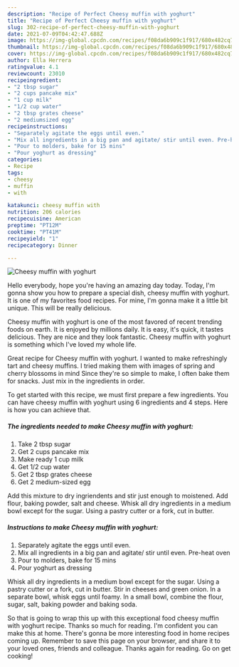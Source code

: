 ```yaml
---
description: "Recipe of Perfect Cheesy muffin with yoghurt"
title: "Recipe of Perfect Cheesy muffin with yoghurt"
slug: 302-recipe-of-perfect-cheesy-muffin-with-yoghurt
date: 2021-07-09T04:42:47.688Z
image: https://img-global.cpcdn.com/recipes/f08da6b909c1f917/680x482cq70/cheesy-muffin-with-yoghurt-recipe-main-photo.jpg
thumbnail: https://img-global.cpcdn.com/recipes/f08da6b909c1f917/680x482cq70/cheesy-muffin-with-yoghurt-recipe-main-photo.jpg
cover: https://img-global.cpcdn.com/recipes/f08da6b909c1f917/680x482cq70/cheesy-muffin-with-yoghurt-recipe-main-photo.jpg
author: Ella Herrera
ratingvalue: 4.1
reviewcount: 23010
recipeingredient:
- "2 tbsp sugar"
- "2 cups pancake mix"
- "1 cup milk"
- "1/2 cup water"
- "2 tbsp grates cheese"
- "2 mediumsized egg"
recipeinstructions:
- "Separately agitate the eggs until even."
- "Mix all ingredients in a big pan and agitate/ stir until even. Pre-heat oven"
- "Pour to molders, bake for 15 mins"
- "Pour yoghurt as dressing"
categories:
- Recipe
tags:
- cheesy
- muffin
- with

katakunci: cheesy muffin with 
nutrition: 206 calories
recipecuisine: American
preptime: "PT12M"
cooktime: "PT41M"
recipeyield: "1"
recipecategory: Dinner

---
```



![Cheesy muffin with yoghurt](https://img-global.cpcdn.com/recipes/f08da6b909c1f917/680x482cq70/cheesy-muffin-with-yoghurt-recipe-main-photo.jpg)

Hello everybody, hope you're having an amazing day today. Today, I'm gonna show you how to prepare a special dish, cheesy muffin with yoghurt. It is one of my favorites food recipes. For mine, I'm gonna make it a little bit unique. This will be really delicious.

Cheesy muffin with yoghurt is one of the most favored of recent trending foods on earth. It is enjoyed by millions daily. It is easy, it's quick, it tastes delicious. They are nice and they look fantastic. Cheesy muffin with yoghurt is something which I've loved my whole life.

Great recipe for Cheesy muffin with yoghurt. I wanted to make refreshingly tart and cheesy muffins. I tried making them with images of spring and cherry blossoms in mind Since they&#39;re so simple to make, I often bake them for snacks. Just mix in the ingredients in order.


To get started with this recipe, we must first prepare a few ingredients. You can have cheesy muffin with yoghurt using 6 ingredients and 4 steps. Here is how you can achieve that.

<!--inarticleads1-->

##### The ingredients needed to make Cheesy muffin with yoghurt:

1. Take 2 tbsp sugar
1. Get 2 cups pancake mix
1. Make ready 1 cup milk
1. Get 1/2 cup water
1. Get 2 tbsp grates cheese
1. Get 2 medium-sized egg


Add this mixture to dry ingriendents and stir just enough to moistened. Add flour, baking powder, salt and cheese. Whisk all dry ingredients in a medium bowl except for the sugar. Using a pastry cutter or a fork, cut in butter. 

<!--inarticleads2-->

##### Instructions to make Cheesy muffin with yoghurt:

1. Separately agitate the eggs until even.
1. Mix all ingredients in a big pan and agitate/ stir until even. Pre-heat oven
1. Pour to molders, bake for 15 mins
1. Pour yoghurt as dressing


Whisk all dry ingredients in a medium bowl except for the sugar. Using a pastry cutter or a fork, cut in butter. Stir in cheeses and green onion. In a separate bowl, whisk eggs until foamy. In a small bowl, combine the flour, sugar, salt, baking powder and baking soda. 

So that is going to wrap this up with this exceptional food cheesy muffin with yoghurt recipe. Thanks so much for reading. I'm confident you can make this at home. There's gonna be more interesting food in home recipes coming up. Remember to save this page on your browser, and share it to your loved ones, friends and colleague. Thanks again for reading. Go on get cooking!

